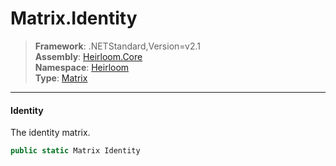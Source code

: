 # Matrix.Identity

> **Framework**: .NETStandard,Version=v2.1  
> **Assembly**: [Heirloom.Core][0]  
> **Namespace**: [Heirloom][0]  
> **Type**: [Matrix][1]  

--------------------------------------------------------------------------------

#### Identity

The identity matrix.

```cs
public static Matrix Identity
```

[0]: ..\Heirloom.Core.md
[1]: Heirloom.Matrix.md
